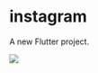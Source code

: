 # instagram

A new Flutter project.

![](https://github.com/juandiegoz19/instragram/blob/main/gif/instagram.gif)
